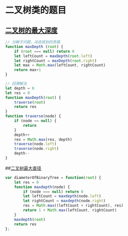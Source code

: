 # 二叉树类的题目

## [二叉树的最大深度](https://leetcode-cn.com/problems/maximum-depth-of-binary-tree/)

```javascript
// 分解子问题，动态规划的思路
function maxDepth (root) {
    if (root === null) return 0
    let leftCount = maxDepth(root.left)
    let rightCount = maxDepth(root.right)
    let max = Math.max(leftCount, rightCount)
    return max+1
}
```
```javascript
// 回溯解法
let depth = 0
let res = 0
function maxDepth(root) {
    traverse(root)
    return res
}
function traverse(node) {
    if (node == null) {
        return
    }
    depth++
    res = Math.max(res, depth)
    traverse(node.left)
    traverse(node.right)
    depth--
}
```
##[二叉树最大直径](https://leetcode-cn.com/problems/diameter-of-binary-tree/)
```javascript
var diameterOfBinaryTree = function(root) {
    let res = 0
    function maxdepth(node) {
        if (node === null) return 0
        let leftCount = maxdepth(node.left)
        let rightCount = maxdepth(node.right)
        res = Math.max((leftCount + rightCount), res)
        return 1 + Math.max(leftCount, rightCount)
    }
    maxdepth(root)
    return res
};
```